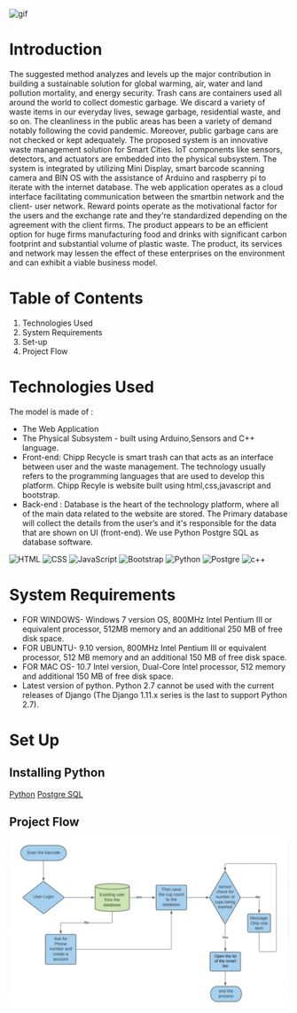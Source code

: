 
![gif](demo.gif)

# Introduction 

The suggested method analyzes and levels up the major contribution in building a sustainable solution for global warming, air, water and land pollution mortality, and energy security. Trash cans are containers used all around the world to collect domestic garbage. We discard a variety of waste items in our everyday lives, sewage garbage, residential waste, and so on. The cleanliness in the public areas has been a variety of demand notably following the covid pandemic. Moreover,  public garbage cans are not checked or kept adequately. The proposed system is an innovative waste management solution for Smart Cities. IoT components like sensors, detectors, and actuators are embedded into the physical subsystem. The system is integrated by utilizing Mini Display, smart barcode scanning camera and BIN OS with the assistance of Arduino and raspberry pi to iterate with the internet database. The web application operates as a cloud interface facilitating communication between the smartbin network and the client- user network. Reward points operate as the motivational factor for the users and the exchange rate and they're standardized depending on the agreement with the client firms. The product appears to be an efficient option for huge firms manufacturing food and drinks with significant carbon footprint and substantial volume of plastic waste. The product, its services and network may lessen the effect of these enterprises on the environment and can exhibit a viable business model.

# Table of Contents
1) Technologies Used
2) System Requirements
3) Set-up
4) Project Flow 

# Technologies Used 
The model is made of :
  - The Web Application
  - The Physical Subsystem - built using Arduino,Sensors and C++ language.
  - Front-end: Chipp Recycle is smart trash can that acts as an interface between user and the waste management. The technology usually refers to the programming languages that are used to develop this platform. Chipp Recyle is website built using html,css,javascript and bootstrap.
  - Back-end : Database is the heart of the technology platform, where all of the main data related to the website are stored. The Primary database will collect the details from the user’s and it's responsible for the data that are shown on UI (front-end). We use Python Postgre SQL as database software.

  ![HTML](https://img.shields.io/badge/-HTML-333333?style=flat&logo=HTML5)
  ![CSS](https://img.shields.io/badge/-CSS-333333?style=flat&logo=CSS3&logoColor=1572B6)
  ![JavaScript](https://img.shields.io/badge/-JavaScript-333333?style=flat&logo=javascript)
  ![Bootstrap](https://img.shields.io/badge/-Bootstrap-333333?style=flat&logo=bootstrap&logoColor=563D7C)
  ![Python](https://img.shields.io/badge/Python-3776AB?style=for-the-badge&logo=python&logoColor=white)
  ![Postgre](https://img.shields.io/badge/PostgreSQL-316192?style=for-the-badge&logo=postgresql&logoColor=white)
  ![c++](https://img.shields.io/badge/C%2B%2B-00599C?style=for-the-badge&logo=c%2B%2B&logoColor=white)

# System Requirements

- FOR WINDOWS- Windows 7 version OS, 800MHz Intel Pentium III or equivalent processor, 512MB memory and an additional 250 MB of free disk space.
- FOR UBUNTU- 9.10 version, 800MHz Intel Pentium III or equivalent processor, 512 MB memory and an additional 150 MB of free disk space.
- FOR MAC OS- 10.7 Intel version, Dual-Core Intel processor, 512 memory and additional 150 MB of free disk space.
- Latest version of python. Python 2.7 cannot be used with the current releases of Django (The Django 1.11.x series is the last to support Python 2.7).

# Set Up

## Installing Python 
[Python](https://www.python.org/downloads/)
[Postgre SQL](https://www.postgresql.org/download/)
       
## Project Flow 
![Flowchart](Flowdiagram.png)
